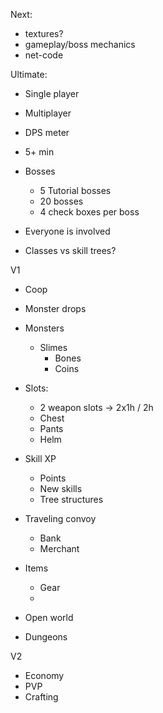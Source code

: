 Next:
  - textures?
  - gameplay/boss mechanics
  - net-code

Ultimate:
- Single player
- Multiplayer

- DPS meter
- 5+ min

- Bosses
  - 5 Tutorial bosses
  - 20 bosses
  - 4 check boxes per boss


- Everyone is involved
- Classes vs skill trees?

V1
- Coop
- Monster drops
- Monsters
  - Slimes
    - Bones
    - Coins
- Slots:
  - 2 weapon slots -> 2x1h / 2h
  - Chest
  - Pants
  - Helm

- Skill XP
  - Points
  - New skills
  - Tree structures

- Traveling convoy
  - Bank
  - Merchant

- Items
  - Gear
  - 

- Open world
- Dungeons

V2
  - Economy
  - PVP
  - Crafting
